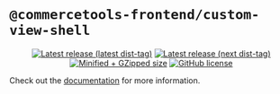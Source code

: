# `@commercetools-frontend/custom-view-shell`

<p align="center">
  <a href="https://www.npmjs.com/package/@commercetools-frontend/custom-view-shell"><img src="https://badgen.net/npm/v/@commercetools-frontend/custom-view-shell" alt="Latest release (latest dist-tag)" /></a> <a href="https://www.npmjs.com/package/@commercetools-frontend/custom-view-shell"><img src="https://badgen.net/npm/v/@commercetools-frontend/custom-view-shell/next" alt="Latest release (next dist-tag)" /></a> <a href="https://bundlephobia.com/result?p=@commercetools-frontend/custom-view-shell"><img src="https://badgen.net/bundlephobia/minzip/@commercetools-frontend/custom-view-shell" alt="Minified + GZipped size" /></a> <a href="https://github.com/commercetools/merchant-center-application-kit/blob/main/LICENSE"><img src="https://badgen.net/github/license/commercetools/merchant-center-application-kit" alt="GitHub license" /></a>
</p>

Check out the [documentation](https://docs.commercetools.com/custom-applications/) for more information.
